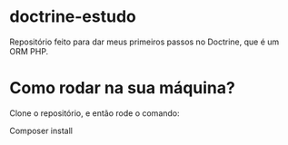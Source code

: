 # doctrine-estudo

Repositório feito para dar meus primeiros passos no Doctrine, que é um ORM PHP.

# Como rodar na sua máquina?

Clone o repositório, e então rode o comando:

Composer install
